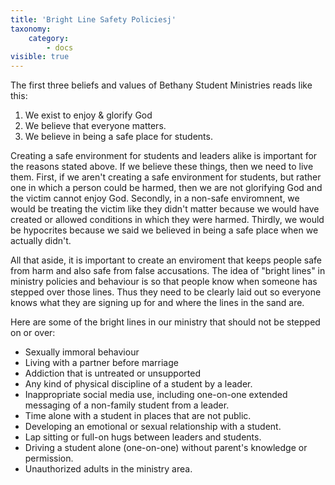```yaml
---
title: 'Bright Line Safety Policiesj'
taxonomy:
    category:
        - docs
visible: true
---
```


The first three beliefs and values of Bethany Student Ministries reads like this: 
1. We exist to enjoy & glorify God
2. We believe that everyone matters.
3. We believe in being a safe place for students. 

Creating a safe environment for students and leaders alike is important for the reasons stated above. If we believe these things, then we need to live them. First, if we aren't creating a safe environment for students, but rather one in which a person could be harmed, then we are not glorifying God and the victim cannot enjoy God. Secondly, in a non-safe enviromnent, we would be treating the victim like they didn't matter because we would have created or allowed conditions in which they were harmed. Thirdly, we would be hypocrites because we said we believed in being a safe place when we actually didn't. 

All that aside, it is important to create an enviroment that keeps people safe from harm and also safe from false accusations. The idea of "bright lines" in ministry policies and behaviour is so that people know when someone has stepped over those lines. Thus they need to be clearly laid out so everyone knows what they are signing up for and where the lines in the sand are.

Here are some of the bright lines in our ministry that should not be stepped on or over:

* Sexually immoral behaviour
* Living with a partner before marriage
* Addiction that is untreated or unsupported
* Any kind of physical discipline of a student by a leader.
* Inappropriate social media use, including one-on-one extended messaging of a non-family student from a leader.
* Time alone with a student in places that are not public.
* Developing an emotional or sexual relationship with a student.
* Lap sitting or full-on hugs between leaders and students.
* Driving a student alone (one-on-one) without parent's knowledge or permission.
* Unauthorized adults in the ministry area.